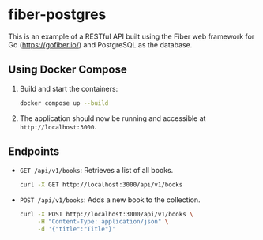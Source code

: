 # fiber-postgres

This is an example of a RESTful API built using the Fiber web framework for Go (https://gofiber.io/) and PostgreSQL as the database.

## Using Docker Compose

1. Build and start the containers:
    ```sh
    docker compose up --build
    ```

1. The application should now be running and accessible at `http://localhost:3000`.
   
## Endpoints

- `GET /api/v1/books`: Retrieves a list of all books.
  ```sh
  curl -X GET http://localhost:3000/api/v1/books
  ```

- `POST /api/v1/books`: Adds a new book to the collection.
  ```sh
  curl -X POST http://localhost:3000/api/v1/books \
       -H "Content-Type: application/json" \
       -d '{"title":"Title"}'
  ```
